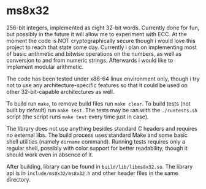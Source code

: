 # ms8x32

256-bit integers, implemented as eight 32-bit words. Currently done for fun, but possibly in the future it will allow me to experiment with ECC. At the moment the code is NOT cryptographically secure though i would love this project to reach that state some day. Currently i plan on implementing most of basic arithmetic and bitwise operations on the numbers, as well as conversion to and from numeric strings. Afterwards i would like to implement modular arithmetic.

The code has been tested under x86-64 linux environment only, though i try not to use any architecture-specific features so that it could be used on other 32-bit-capable architectures as well.

To build run `make`, to remove build files run `make clear`. To build tests (not built by default) run `make test`. The tests may be ran with the `./runtests.sh` script (the script runs `make test` every time just in case).

The library does not use anything besides standard C headers and requires no external libs. The build process uses standard Make and some basic shell utilities (namely `dirname` command). Running tests requires only a regular shell, possibly with color support for better readability, though it should work even in absence of it.

After building, library can be found in `build/lib/libms8x32.so`. The library api is in `include/ms8x32/ms8x32.h` and other header files in the same directory.
